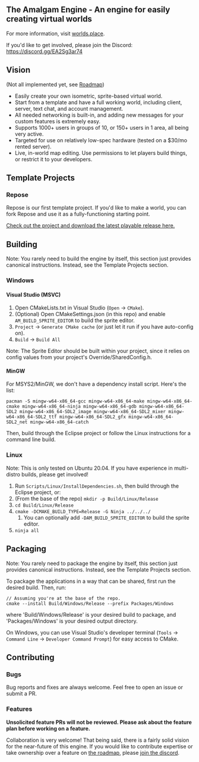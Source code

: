 
## The Amalgam Engine - An engine for easily creating virtual worlds

For more information, visit [worlds.place](https://worlds.place/).

If you'd like to get involved, please join the Discord: https://discord.gg/EA2Sg3ar74

## Vision
(Not all implemented yet, see [Roadmap](https://worlds.place/roadmap.html))
* Easily create your own isometric, sprite-based virtual world.
* Start from a template and have a full working world, including client, server, text chat, and account management.
* All needed networking is built-in, and adding new messages for your custom features is extremely easy.
* Supports 1000+ users in groups of 10, or 150+ users in 1 area, all being very active.
* Targeted for use on relatively low-spec hardware (tested on a $30/mo rented server).
* Live, in-world map editing. Use permissions to let players build things, or restrict it to your developers.

## Template Projects
### Repose
Repose is our first template project. If you'd like to make a world, you can fork Repose and use it as a fully-functioning starting point.

[Check out the project and download the latest playable release here.](https://github.com/Net5F/Repose)

## Building
Note: You rarely need to build the engine by itself, this section just provides canonical instructions. Instead, see the Template Projects section.

### Windows
#### Visual Studio (MSVC)
1. Open CMakeLists.txt in Visual Studio (`Open` -> `CMake`).
1. (Optional) Open CMakeSettings.json (in this repo) and enable `AM_BUILD_SPRITE_EDITOR` to build the sprite editor.
1. `Project` -> `Generate CMake cache` (or just let it run if you have auto-config on).
1. `Build` -> `Build All`

Note: The Sprite Editor should be built within your project, since it relies on config values from your project's Override/SharedConfig.h.

#### MinGW
For MSYS2/MinGW, we don't have a dependency install script. Here's the list:

    pacman -S mingw-w64-x86_64-gcc mingw-w64-x86_64-make mingw-w64-x86_64-cmake mingw-w64-x86_64-ninja mingw-w64-x86_64-gdb mingw-w64-x86_64-SDL2 mingw-w64-x86_64-SDL2_image mingw-w64-x86_64-SDL2_mixer mingw-w64-x86_64-SDL2_ttf mingw-w64-x86_64-SDL2_gfx mingw-w64-x86_64-SDL2_net mingw-w64-x86_64-catch
    
Then, build through the Eclipse project or follow the Linux instructions for a command line build.

### Linux
Note: This is only tested on Ubuntu 20.04. If you have experience in multi-distro builds, please get involved!

1. Run `Scripts/Linux/InstallDependencies.sh`, then build through the Eclipse project, or:
1. (From the base of the repo) `mkdir -p Build/Linux/Release`
1. `cd Build/Linux/Release`
1. `cmake -DCMAKE_BUILD_TYPE=Release -G Ninja ../../../`
   1. You can optionally add `-DAM_BUILD_SPRITE_EDITOR` to build the sprite editor.
1. `ninja all`

## Packaging
Note: You rarely need to package the engine by itself, this section just provides canonical instructions. Instead, see the Template Projects section.

To package the applications in a way that can be shared, first run the desired build. Then, run:
```
// Assuming you're at the base of the repo.
cmake --install Build/Windows/Release --prefix Packages/Windows
```
where 'Build/Windows/Release' is your desired build to package, and 'Packages/Windows' is your desired output directory.

On Windows, you can use Visual Studio's developer terminal (`Tools` -> `Command Line` -> `Developer Command Prompt`) for easy access to CMake.

## Contributing
### Bugs
Bug reports and fixes are always welcome. Feel free to open an issue or submit a PR.

### Features
**Unsolicited feature PRs will not be reviewed. Please ask about the feature plan before working on a feature.**

Collaboration is very welcome! That being said, there is a fairly solid vision for the near-future of this engine. If you would like to contribute expertise or take ownership over a feature on [the roadmap](https://worlds.place/roadmap.html), please [join the discord](https://discord.gg/EA2Sg3ar74).
